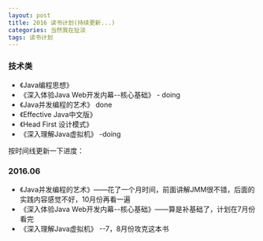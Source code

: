 ```yaml
---
layout: post
title: 2016 读书计划(持续更新...)
categories: 当然我在扯淡
tags: 读书计划
---
```

### 技术类

* 《Java编程思想》 
* 《深入体验Java Web开发内幕--核心基础》 - doing
* 《Java并发编程的艺术》      done     
* 《Effective Java中文版》
* 《Head First 设计模式》
* 《深入理解Java虚拟机》  -doing

按时间线更新一下进度：

### 2016.06

* 《Java并发编程的艺术》——花了一个月时间，前面讲解JMM很不错，后面的实践内容感觉不好，10月份再看一遍
* 《深入体验Java Web开发内幕--核心基础》——算是补基础了，计划在7月份看完
* 《深入理解Java虚拟机》 --7，8月份攻克这本书


